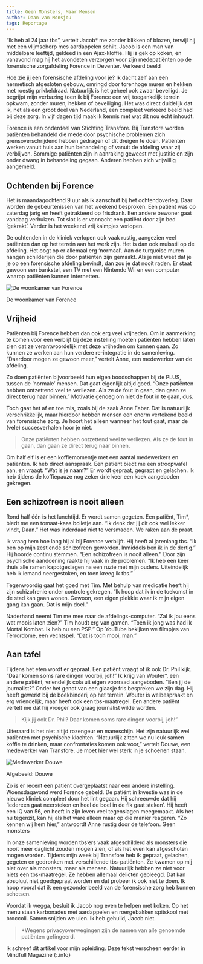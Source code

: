 ```yaml
---
title: Geen Monsters, Maar Mensen
author: Daan van Monsjou
tags: Reportage
---
```


“Ik heb al 24 jaar tbs”, vertelt Jacob* me zonder blikken of blozen, terwijl hij met een vlijmscherp mes aardappelen schilt. Jacob is een man van middelbare leeftijd, gekleed in een Ajax-kloffie. Hij is gek op koken, en vanavond mag hij het avondeten verzorgen voor zijn medepatiënten op de forensische zorgafdeling Forence in Deventer.
Verkeerd beeld

Hoe zie jij een forensische afdeling voor je? Ik dacht zelf aan een hermetisch afgesloten gebouw, omringd door torenhoge muren en hekken met roestig prikkeldraad. Natuurlijk is het geheel ook zwaar beveiligd. Je begrijpt mijn verbazing toen ik bij Forence een vrij toegankelijk terrein opkwam, zonder muren, hekken of beveiliging. Het was direct duidelijk dat ik, net als een groot deel van Nederland, een compleet verkeerd beeld had bij deze zorg. In vijf dagen tijd maak ik kennis met wat dit nou écht inhoudt.

Forence is een onderdeel van Stichting Transfore. Bij Transfore worden patiënten behandeld die mede door psychische problemen zich grensoverschrijdend hebben gedragen of dit dreigen te doen. Patiënten werken vanuit huis aan hun behandeling of vanuit de afdeling waar zij verblijven. Sommige patiënten zijn in aanraking geweest met justitie en zijn onder dwang in behandeling gegaan. Anderen hebben zich vrijwillig aangemeld.


## Ochtenden bij Forence

Het is maandagochtend 9 uur als ik aanschuif bij het ochtendoverleg. Daar worden de gebeurtenissen van het weekend besproken. Een patiënt was op zaterdag jarig en heeft getrakteerd op frisdrank. Een andere bewoner gaat vandaag verhuizen. Tot slot is er vannacht een patiënt door zijn bed ‘gekrakt’. Verder is het weekend vrij kalmpjes verlopen.

De ochtenden in de kliniek verlopen ook vaak rustig, aangezien veel patiënten dan op het terrein aan het werk zijn. Het is dan ook muisstil op de afdeling. Het oogt op er allemaal erg ‘normaal’. Aan de turquoise muren hangen schilderijen die door patiënten zijn gemaakt. Als je niet weet dat je je op een forensische afdeling bevindt, dan zou je dat nooit raden. Er staat gewoon een bankstel, een TV met een Nintendo Wii en een computer waarop patiënten kunnen internetten.

![De woonkamer van Forence](https://miro.medium.com/max/750/0*vzSAWJWOOLd2Ah6u.jpg "De woonkamer van Forence")

<p class="bijschrift">De woonkamer van Forence</p>

## Vrijheid

Patiënten bij Forence hebben dan ook erg veel vrijheden. Om in aanmerking te komen voor een verblijf bij deze instelling moeten patiënten hebben laten zien dat ze verantwoordelijk met deze vrijheden om kunnen gaan. Zo kunnen ze werken aan hun verdere re-integratie in de samenleving. “Daardoor mogen ze gewoon meer,” vertelt Anne, een medewerker van de afdeling.

Zo doen patiënten bijvoorbeeld hun eigen boodschappen bij de PLUS, tussen de ‘normale’ mensen. Dat gaat eigenlijk altijd goed. “Onze patiënten hebben ontzettend veel te verliezen. Als ze de fout in gaan, dan gaan ze direct terug naar binnen.” Motivatie genoeg om niet de fout in te gaan, dus.

Toch gaat het af en toe mis, zoals bij de zaak Anne Faber. Dat is natuurlijk verschrikkelijk, maar hierdoor hebben mensen een enorm vertekend beeld van forensische zorg. Je hoort het alleen wanneer het fout gaat, maar de (vele) succesverhalen hoor je niet.

> Onze patiënten hebben ontzettend veel te verliezen. Als ze de fout in gaan, dan gaan ze direct terug naar binnen.

Om half elf is er een koffiemomentje met een aantal medewerkers en patiënten. Ik heb direct aanspraak. Een patiënt biedt me een stroopwafel aan, en vraagt: “Wat is je naam?” Er wordt gepraat, gegrapt en gelachen. Ik heb tijdens de koffiepauze nog zeker drie keer een koek aangeboden gekregen.

## Een schizofreen is nooit alleen

Rond half één is het lunchtijd. Er wordt samen gegeten. Een patiënt, Tim*, biedt me een tomaat-kaas bolletje aan. “Ik denk dat jij dit ook wel lekker vindt, Daan.” Het was inderdaad niet te versmaden. We raken aan de praat.

Ik vraag hem hoe lang hij al bij Forence verblijft. Hij heeft al jarenlang tbs. “Ik ben op mijn zestiende schizofreen geworden. Inmiddels ben ik in de dertig.” Hij hoorde continu stemmen. “Een schizofreen is nooit alleen.” Door zijn psychische aandoening raakte hij vaak in de problemen. “Ik heb een keer thuis alle ramen kapotgeslagen na een ruzie met mijn ouders. Uiteindelijk heb ik iemand neergestoken, en toen kreeg ik tbs.”

Tegenwoordig gaat het goed met Tim. Met behulp van medicatie heeft hij zijn schizofrenie onder controle gekregen. “Ik hoop dat ik in de toekomst in de stad kan gaan wonen. Gewoon, een eigen plekkie waar ik mijn eigen gang kan gaan. Dat is mijn doel.”

Naderhand neemt Tim me mee naar de afdelings-computer. “Zal ik jou eens wat moois laten zien?” Tim houdt erg van gamen. “Toen ik jong was had ik Mortal Kombat. Ik heb nu een PSP.” Op YouTube bekijken we filmpjes van Terrordome, een vechtspel. “Dat is toch mooi, man.”

## Aan tafel

Tijdens het eten wordt er gepraat. Een patiënt vraagt of ik ook Dr. Phil kijk. “Daar komen soms rare dingen voorbij, joh!” Ik krijg van Wouter*, een andere patiënt, vriendelijk cola uit eigen voorraad aangeboden. “Ben jij de journalist?” Onder het genot van een glaasje fris bespreken we zijn dag. Hij heeft gewerkt bij de boekbinderij op het terrein. Wouter is welbespraakt en erg vriendelijk, maar heeft ook een tbs-maatregel. Een andere patiënt vertelt me dat hij vroeger ook graag journalist wilde worden.

> Kijk jij ook Dr. Phil? Daar komen soms rare dingen voorbij, joh!”

Uiteraard is het niet altijd rozengeur en maneschijn. Het zijn natuurlijk wel patiënten met psychische klachten. “Natuurlijk zitten we nu leuk samen koffie te drinken, maar confrontaties komen ook voor,” vertelt Douwe, een medewerker van Transfore. Je moet hier wel sterk in je schoenen staan.

![Medewerker Douwe](https://miro.medium.com/max/750/0*vzSAWJWOOLd2Ah6u.jpg "Forence-medewerker Douwe")

Afgebeeld: Douwe

Zo is er recent een patiënt overgeplaatst naar een andere instelling. Woensdagavond werd Forence gebeld. De patiënt in kwestie was in de nieuwe kliniek compleet door het lint gegaan. Hij schreeuwde dat hij ‘iedereen gaat neersteken en heel de boel in de fik gaat steken’. Hij heeft een IQ van 56, en heeft in zijn leven veel tegenslagen meegemaakt. Als het nu tegenzit, kan hij als het ware alleen maar op die manier reageren. “Zo kennen wij hem hier,” antwoordt Anne rustig door de telefoon.
Geen monsters

In onze samenleving worden tbs’ers vaak afgeschilderd als monsters die nooit meer daglicht zouden mogen zien, of als het even kan afgeschoten mogen worden. Tijdens mijn week bij Transfore heb ik gepraat, gelachen, gegeten en gedronken met verschillende tbs-patiënten. Ze kwamen op mij niet over als monsters, maar als mensen. Natuurlijk hebben ze niet voor niets een tbs-maatregel. Ze hebben allemaal delicten gepleegd. Dat kan absoluut niet goedgepraat worden en dat probeer ik ook niet te doen. Ik hoop vooral dat ik een gezonder beeld van de forensische zorg heb kunnen schetsen.

Voordat ik wegga, besluit ik Jacob nog even te helpen met koken. Op het menu staan karbonades met aardappelen en roergebakken spitskool met broccoli. Samen snijden we uien. Ik heb gehuild, Jacob niet.

> *Wegens privacyoverwegingen zijn de namen van alle genoemde patiënten gefingeerd.

Ik schreef dit artikel voor mijn opleiding. Deze tekst verscheen eerder in Mindfull Magazine
{:.info}

